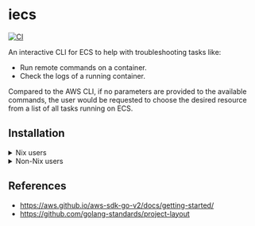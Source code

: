 # iecs

[![CI](https://github.com/sestrella/iecs/actions/workflows/main.yml/badge.svg)](https://github.com/sestrella/iecs/actions/workflows/main.yml)

An interactive CLI for ECS to help with troubleshooting tasks like:

- Run remote commands on a container.
- Check the logs of a running container.

Compared to the AWS CLI, if no parameters are provided to the available
commands, the user would be requested to choose the desired resource from a
list of all tasks running on ECS.

## Installation

<details>
<summary>Nix users</summary>

### devenv

Add the project input into the `devenv.yaml` file:

```yml
inputs:
  iecs:
    url: github:sestrella/iecs
    overlays:
      - default
  ...
```

To install the binary, add it to the `packages` section in the `devenv.nix`
file:

```nix
{ pkgs, lib, config, inputs, ... }:

{
  packages = [
    pkgs.iecs
    ...
  ];
}
```

</details>

<details>
<summary>Non-Nix users</summary>

Clone the repository:

```
git clone https://github.com/sestrella/iecs.git
```

Download and [install](https://go.dev/dl/) the appropriate Go version. Check
the version constraint on the [go.mod](go.mod) to determine which version to
use.

Compile and generate the binary:

```
go build
```

Copy the binary to a directory in the `PATH`, like `~/.local/bin`:

```
cp iecs ~/.local/bin/iecs
```

> [!NOTE]
> Check that the path where the binary is copied exists in the `PATH`
> environment variable.

</details>

## References

- https://aws.github.io/aws-sdk-go-v2/docs/getting-started/
- https://github.com/golang-standards/project-layout
